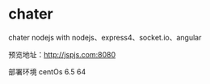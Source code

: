 chater
======

chater nodejs with nodejs、express4、socket.io、angular


预览地址：http://jspjs.com:8080

部署环境
centOs 6.5 64
